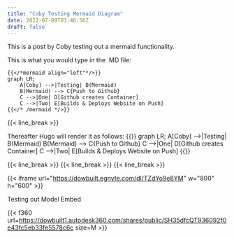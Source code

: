 ```yaml
---
title: "Coby Testing Mermaid Diagram"
date: 2022-07-09T03:46:56Z
draft: false
---
```


This is a post by Coby testing out a mermaid functionality.

This is what you would type in the .MD file:
```
{{</*mermaid align="left"*/>}}
graph LR;
    A[Coby] -->|Testing| B(Mermaid)
    B(Mermaid) --> C{Push to Github}
    C -->|One| D[Github creates Container]
    C -->|Two| E[Builds & Deploys Website on Push]
{{</* /mermaid */>}}
```

{{< line_break >}}

Thereafter Hugo will render it as follows:
{{<mermaid align="left">}}
graph LR;
    A[Coby] -->|Testing| B(Mermaid)
    B(Mermaid) --> C{Push to Github}
    C -->|One| D[Github creates Container]
    C -->|Two| E[Builds & Deploys Website on Push]
{{</mermaid>}}

{{< line_break >}}
{{< line_break >}}
{{< line_break >}}

{{< iframe url="https://dowbuilt.egnyte.com/dl/TZdYo9e8YM" w="800" h="600" >}}

Testing out Model Embed

{{< f360 url=https://dowbuilt1.autodesk360.com/shares/public/SH35dfcQT936092f0e43fc5eb33fe5578c6c size=M >}}